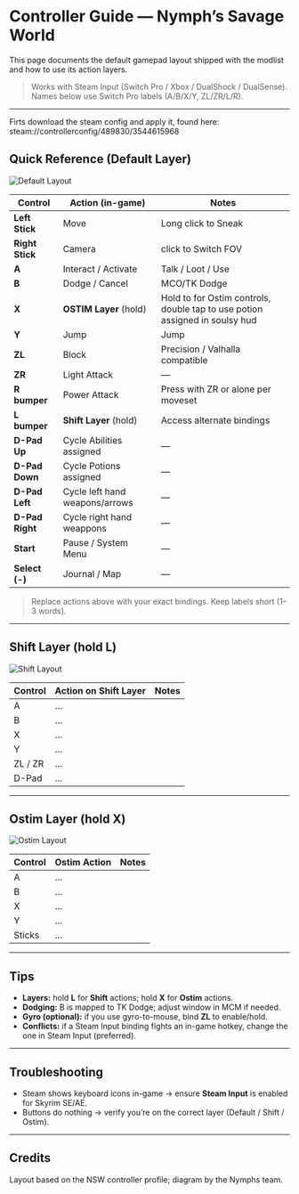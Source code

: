 # Controller Guide — Nymph’s Savage World

This page documents the default gamepad layout shipped with the modlist and how to use its action layers.

> Works with Steam Input (Switch Pro / Xbox / DualShock / DualSense). Names below use Switch Pro labels (A/B/X/Y, ZL/ZR/L/R).

---
Firts download the steam config and apply it, found here:
steam://controllerconfig/489830/3544615968


## Quick Reference (Default Layer)

![Default Layout](./assets/controller-default.png)

| Control           | Action (in-game)                | Notes |
|-------------------|---------------------------------|-------|
| **Left Stick**    | Move                            | Long click to Sneak |
| **Right Stick**   | Camera                          | click to Switch FOV |
| **A**             | Interact / Activate             | Talk / Loot / Use |
| **B**             | Dodge / Cancel                  | MCO/TK Dodge |
| **X**             | **OSTIM Layer** (hold)          | Hold to for Ostim controls, double tap to use potion assigned in soulsy hud |
| **Y**             | Jump                            | Jump |
| **ZL**            | Block                           | Precision / Valhalla compatible |
| **ZR**            | Light Attack                    | — |
| **R bumper**      | Power Attack                    | Press with ZR or alone per moveset |
| **L bumper**      | **Shift Layer** (hold)          | Access alternate bindings | sprint |
| **D-Pad Up**      | Cycle Abilities assigned        | — |
| **D-Pad Down**    | Cycle Potions assigned          | — |
| **D-Pad Left**    | Cycle left hand weapons/arrows  | — |
| **D-Pad Right**   | Cycle right hand weappons       | — |
| **Start**         | Pause / System Menu             | — |
| **Select (-)**    | Journal / Map                   | — |

> Replace actions above with your exact bindings. Keep labels short (1–3 words).

---

## Shift Layer (hold **L**)

![Shift Layout](./assets/controller-shift.png)

| Control    | Action on Shift Layer      | Notes |
|------------|----------------------------|-------|
| A          | …                          | |
| B          | …                          | |
| X          | …                          | |
| Y          | …                          | |
| ZL / ZR    | …                          | |
| D-Pad      | …                          | |

---

## Ostim Layer (hold **X**)

![Ostim Layout](./assets/controller-ostim.png)

| Control    | Ostim Action               | Notes |
|------------|----------------------------|-------|
| A          | …                          | |
| B          | …                          | |
| X          | …                          | |
| Y          | …                          | |
| Sticks     | …                          | |

---

## Tips

- **Layers:** hold **L** for **Shift** actions; hold **X** for **Ostim** actions.  
- **Dodging:** B is mapped to TK Dodge; adjust window in MCM if needed.  
- **Gyro (optional):** if you use gyro-to-mouse, bind **ZL** to enable/hold.  
- **Conflicts:** if a Steam Input binding fights an in-game hotkey, change the one in Steam Input (preferred).

---

## Troubleshooting

- Steam shows keyboard icons in-game → ensure **Steam Input** is enabled for Skyrim SE/AE.  
- Buttons do nothing → verify you’re on the correct layer (Default / Shift / Ostim).  


---

## Credits

Layout based on the NSW controller profile; diagram by the Nymphs team.
